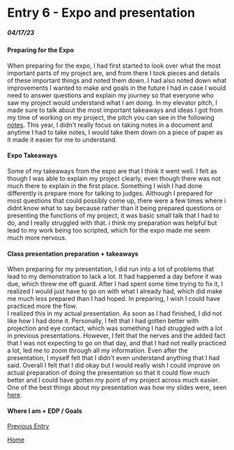 # Entry 6 - Expo and presentation
##### 04/17/23

#### Preparing for the Expo <br>
When preparing for the expo, I had first started to look over what the most important parts of my project are, and from there I took pieces and details of these important things and noted them down. I had also noted down what improvements I wanted to make and goals in the future I had in case I would need to answer questions and explain my journey so that everyone who saw my project would understand what I am doing. In my elevator pitch, I made sure to talk about the most important takeaways and ideas I got from my time of working on my project, the pitch you can see in the following [notes](https://docs.google.com/document/d/1FxfTsm58L4cC5AzZkxz5yUiHB6wz8GvOv6CUxXROj9Y/edit). This year, I didn't really focus on taking notes in a document and anytime I had to take notes, I would take them down on a piece of paper as it made it easier for me to understand. <br>
#### Expo Takeaways <br>
Some of my takeaways from the expo are that I think it went well. I felt as though I was able to explain my project clearly, even though there was not much there to explain in the first place. Something I wish I had done differently is prepare more for talking to judges. Although I prepared for most questions that could possibly come up, there were a few times where i didnt know what to say because rather than it being prepared questions or presenting the functions of my project, it was basic small talk that I had to do, and I really struggled with that. i think my preparation was helpful but lead to my work being too scripted, which for the expo made me seem much more nervous. <br>
#### Class presentation preparation + takeaways <br>
When preparing for my presentation, I did run into a lot of problems that lead to my demonstration to lack a lot. It had happened a day before it was due, which threw me off guard. After I had spent some time trying to fix it, I realized I would just have to go on with what I already had, which did make me much less prepared than I had hoped. In preparing, I wish I could have practiced more the flow. <br>
I realized this in my actual presentation. As soon as I had finished, I did not like how I had done it. Personally, I felt that I had gotten better with projection and eye contact, which was something I had struggled with a lot in previous presentations. However, I felt that the nerves and the added fact that I was not expecting to go on that day, and that I had not really practiced a lot, led me to zoom through all my information. Even after the presentation, I myself felt that I didn't even understand anything that I had said. Overall I felt that I did okay but I would really wish I could improve on actual preparation of doing the presentation so that it could flow much better and I could have gotten my point of my project across much easier. One of the best things about my presentation was how my slides were, seen [here](https://docs.google.com/presentation/d/1vBdo1qnEwigayNTT69fHVW61GgmKaenp9QIlyI8QwBo/edit#slide=id.p). <br>
#### Where I am + EDP / Goals <br>

[Previous Entry](entry05.md) 

[Home](../README.md)
